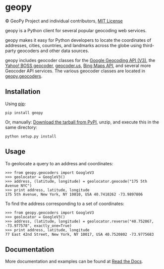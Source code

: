# geopy

© GeoPy Project and individual contributors,
[MIT License](https://github.com/geopy/geopy/blob/master/LICENSE)

geopy is a Python client for several popular geocoding web services.

geopy makes it easy for Python developers to locate the coordinates of
addresses, cities, countries, and landmarks across the globe using third-party
geocoders and other data sources.

geopy includes geocoder classes for the [Google Geocoding API (V3)][google_v3],
the [Yahoo! BOSS geocoder][yahoo], [geocoder.us][geocoderus], [Bing Maps API][bing],
and several more Geocoder API services. The various geocoder classes are located in
[geopy.geocoders][geocoders_src].

[google_v3]: https://developers.google.com/maps/documentation/geocoding/
[yahoo]: http://developer.yahoo.com/maps/rest/V1/geocode.html
[bing]: http://www.microsoft.com/maps/developers/web.aspx
[geocoderus]: http://geocoder.us/
[geocoders_src]: https://github.com/geopy/geopy/tree/master/geopy/geocoders

## Installation

Using [pip](http://www.pip-installer.org/en/latest/):

    pip install geopy

Or, manually: [Download the tarball from PyPI](https://pypi.python.org/pypi/geopy),
unzip, and execute this in the same directory:

    python setup.py install

## Usage

To geolocate a query to an address and coordinates:

    >>> from geopy.geocoders import GoogleV3
    >>> geolocator = GoogleV3()
    >>> address, (latitude, longitude) = geolocator.geocode("175 5th Avenue NYC")
    >>> print address, latitude, longitude
    175 5th Avenue, New York, NY 10010, USA 40.7410262 -73.9897806

To find the address corresponding to a set of coordinates:

    >>> from geopy.geocoders import GoogleV3
    >>> geolocator = GoogleV3()
    >>> address, (latitude, longitude) = geolocator.reverse("40.752067, -73.977578", exactly_one=True)
    >>> print address, latitude, longitude
    77 East 42nd Street, New York, NY 10017, USA 40.7520802 -73.9775683

## Documentation

More documentation and examples can be found at
[Read the Docs](http://geopy.readthedocs.org/en/latest/).
